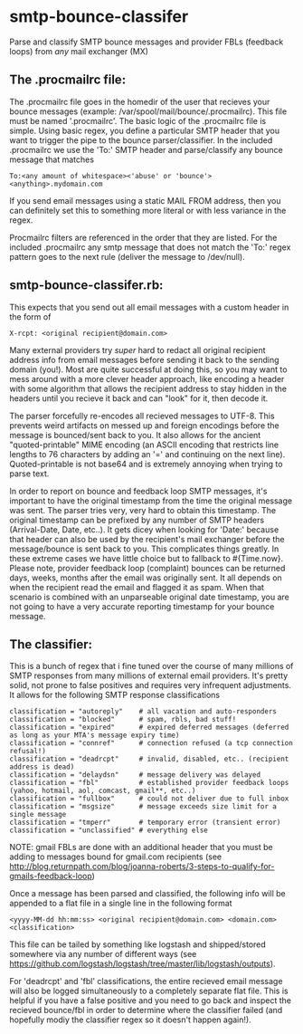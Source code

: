 smtp-bounce-classifer
=====================

Parse and classify SMTP bounce messages and provider FBLs (feedback loops) from *any* mail exchanger (MX)

The .procmailrc file:
---------------------
The .procmailrc file goes in the homedir of the user that recieves your bounce messages (example: /var/spool/mail/bounce/.procmailrc). This file must be named '.procmailrc'. The basic logic of the .procmailrc file is simple. Using basic regex, you define a particular SMTP header that you want to trigger the pipe to the bounce parser/classifier. In the included .procmailrc we use the 'To:' SMTP header and parse/classify any bounce message that matches

    To:<any amount of whitespace><'abuse' or 'bounce'><anything>.mydomain.com

 If you send email messages using a static MAIL FROM address, then you can definitely set this to something more literal or with less variance in the regex. 

Procmailrc filters are referenced in the order that they are listed. For the included .procmailrc any smtp message that does not match the 'To:' regex pattern goes to the next rule (deliver the message to /dev/null).

smtp-bounce-classifer.rb:
-------------------------
This expects that you send out all email messages with a custom header in the form of

    X-rcpt: <original recipient@domain.com>

Many external providers try *super* hard to redact all original recipient address info from email messages before sending it back to the sending domain (you!). Most are quite successful at doing this, so you may want to mess around with a more clever header approach, like encoding a header with some algorithm that allows the recipient address to stay hidden in the headers until you recieve it back and can "look" for it, then decode it.

The parser forcefully re-encodes all recieved messages to UTF-8. This prevents weird artifacts on messed up and foreign encodings before the message is bounced/sent back to you. It also allows for the ancient "quoted-printable" MIME encoding (an ASCII encoding that restricts line lengths to 76 characters by adding an '=' and continuing on the next line). Quoted-printable is not base64 and is extremely annoying when trying to parse text.

In order to report on bounce and feedback loop SMTP messages, it's important to have the original timestamp from the time the original message was sent. The parser tries very, very hard to obtain this timestamp. The original timestamp can be prefixed by any number of SMTP headers (Arrival-Date, Date, etc..). It gets dicey when looking for 'Date:' because that header can also be used by the recipient's mail exchanger before the message/bounce is sent back to you. This complicates things greatly. In these extreme cases we have little choice but to fallback to #{Time.now}. Please note, provider feedback loop (complaint) bounces can be returned days, weeks, months after the email was originally sent. It all depends on when the recipient read the email and flagged it as spam. When that scenario is combined with an unparseable original date timestamp, you are not going to have a very accurate reporting timestamp for your bounce message.

The classifier:
---------------
This is a bunch of regex that i fine tuned over the course of many millions of SMTP responses from many millions of external email providers. It's pretty solid, not prone to false positives and requires very infrequent adjustments. It allows for the following SMTP response classifications

    classification = "autoreply"    # all vacation and auto-responders
    classification = "blocked"      # spam, rbls, bad stuff!
    classification = "expired"      # expired deferred messages (deferred as long as your MTA's message expiry time)
    classification = "connref"      # connection refused (a tcp connection refusal!)
    classification = "deadrcpt"     # invalid, disabled, etc.. (recipient address is dead)
    classification = "delaydsn"     # message delivery was delayed
    classification = "fbl"          # established provider feedback loops (yahoo, hotmail, aol, comcast, gmail**, etc..)
    classification = "fullbox"      # could not deliver due to full inbox
    classification = "msgsize"      # message exceeds size limit for a single message
    classification = "tmperr"       # temporary error (transient error)
    classification = "unclassified" # everything else

NOTE: gmail FBLs are done with an additional header that you must be adding to messages bound for gmail.com recipients (see http://blog.returnpath.com/blog/joanna-roberts/3-steps-to-qualify-for-gmails-feedback-loop)

Once a message has been parsed and classified, the following info will be appended to a flat file in a single line in the following format

    <yyyy-MM-dd hh:mm:ss> <original recipient@domain.com> <domain.com> <classification>

This file can be tailed by something like logstash and shipped/stored somewhere via any number of different ways (see https://github.com/logstash/logstash/tree/master/lib/logstash/outputs).

For 'deadrcpt' and 'fbl' classifications, the entire recieved email message will also be logged simultaneously to a completely separate flat file. This is helpful if you have a false positive and you need to go back and inspect the recieved bounce/fbl in order to determine where the classifier failed (and hopefully modiy the classifier regex so it doesn't happen again!).

